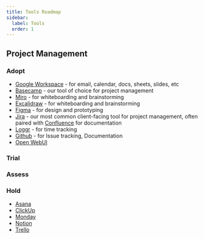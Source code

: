 ```yaml
---
title: Tools Roadmap
sidebar:
  label: Tools
  order: 1
---
```


## Project Management

### Adopt

- [Google Workspace](https://workspace.google.com/) - for email, calendar, docs, sheets, slides, etc
- [Basecamp](https://basecamp.com/) - our tool of choice for project management
- [Miro](https://miro.com/) - for whiteboarding and brainstorming
- [Excalidraw](https://excalidraw.com/) - for whiteboarding and brainstorming
- [Figma](https://www.figma.com/) - for design and prototyping
- [Jira](https://www.atlassian.com/software/jira) - our most common client-facing tool for project management, often paired with [Confluence](https://www.atlassian.com/software/confluence) for documentation
- [Loggr](https://loggr.dev) - for time tracking
- [Github](https://github.com) - for Issue tracking, Documentation
- [Open WebUI](https://openwebui.com/)

### Trial

### Assess

### Hold

- [Asana](https://asana.com/)
- [ClickUp](https://clickup.com/)
- [Monday](https://monday.com/)
- [Notion](https://www.notion.so/)
- [Trello](https://trello.com/)
